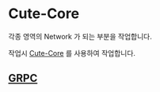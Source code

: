 # Cute-Core
각종 영역의 Network 가 되는 부분을 작업합니다.

작업시 [Cute-Core](../cute-core/README.md) 를 사용하여 작업합니다.

## [GRPC](src/grpc/README.md)